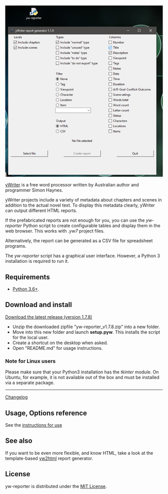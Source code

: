 ![screenshot](Screenshots/form01.png)

[yWriter](http://spacejock.com/yWriter7.html) is a free word processor written by Australian author and programmer Simon Haynes. 

yWriter projects include a variety of metadata about chapters and scenes in addition to the actual novel text. To display this metadata clearly, yWriter can output different HTML reports. 

If the prefabricated reports are not enough for you, you can use the *yw-reporter* Python script to create configurable tables and display them in the web browser. This works with *.yw7* project files. 

Alternatively, the report can be generated as a CSV file for spreadsheet programs.

The *yw-reporter* script has a graphical user interface. However, a Python 3 installation is required to run it.

## Requirements

- [Python 3.6+](https://www.python.org). 

## Download and install

[Download the latest release (version 1.7.8)](https://raw.githubusercontent.com/peter88213/yw-reporter/main/dist/yw-reporter_v1.7.8.zip)

- Unzip the downloaded zipfile "yw-reporter_v1.7.8.zip" into a new folder.
- Move into this new folder and launch **setup.pyw**. This installs the script for the local user.
- Create a shortcut on the desktop when asked.
- Open "README.md" for usage instructions.

### Note for Linux users

Please make sure that your Python3 installation has the *tkinter* module. On Ubuntu, for example, it is not available out of the box and must be installed via a separate package. 

------------------------------------------------------------------

[Changelog](changelog)

## Usage, Options reference

See the [instructions for use](usage)

## See also

If you want to be even more flexible, and know HTML, take a look at the template-based [yw2html](https://peter88213.github.io/yw2html) report generator.


## License

yw-reporter is distributed under the [MIT
License](http://www.opensource.org/licenses/mit-license.php).
